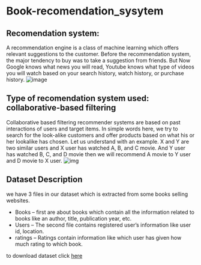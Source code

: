 # Book-recomendation_sysytem

## Recomendation system:
A recommendation engine is a class of machine learning which offers relevant suggestions to the customer.  Before the recommendation system, the major tendency to buy was to take a suggestion from friends. But Now Google knows what news you will read, Youtube knows what type of videos you will watch based on your search history, watch history, or purchase history.
![image](https://media.geeksforgeeks.org/wp-content/uploads/20200501010023/my4.png)

## Type of recomendation system used: collaborative-based filtering
Collaborative based filtering recommender systems are based on past interactions of users and target items.  In simple words here, we try to search for the look-alike customers and offer products based on what his or her lookalike has chosen. Let us understand with an example. X and Y are two similar users and X user has watched A, B, and C movie. And Y user has watched B, C, and D movie then we will recommend A movie to Y user and D movie to X user.
![img](https://cdn-gcp.marutitech.com/wp-media/2017/06/f35bf62d-recommendation-engine-1.png)

## Dataset Description
we have 3 files in our dataset which is extracted from some books selling websites.
- Books – first are about books which contain all the information related to books like an author, title, publication year, etc.
- Users – The second file contains registered user’s information like user id, location.
- ratings –  Ratings contain information like which user has given how much rating to which book.


to download dataset click [here](https://www.kaggle.com/arashnic/book-recommendation-dataset)
